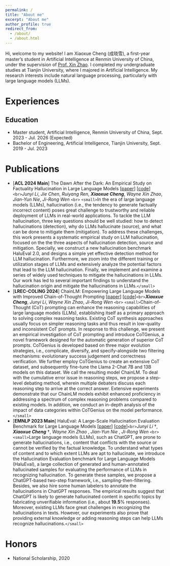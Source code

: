 ```yaml
---
permalink: /
title: "About me"
excerpt: "About me"
author_profile: true
redirect_from:
  - /about/
  - /about.html
---
```

Hi, welcome to my website! I am Xiaoxue Cheng (成晓雪), a first-year master’s student in Artificial Intelligence at Renmin University of China, under the supervision of [Prof. Xin Zhao](http://aibox.ruc.edu.cn/). I completed my undergraduate studies at Tianjin University, where I majored in Artificial Intelligence. My research interests include natural language processing, particularly with large language models (LLMs).

# Experiences

## Education

- Master student, Artificial Intelligence, Renmin University of China, Sept. 2023 - Jul. 2026 (Expected)
- Bachelor of Engineering, Artificial Intelligence, Tianjin University, Sept. 2019 - Jul. 2023

# Publications

- [**ACL 2024 Main**] The Dawn After the Dark: An Empirical Study on Factuality Hallucination in Large Language Models [[paper](https://arxiv.org/abs/2401.03205)] [[code](https://github.com/RUCAIBox/HaluEval-2.0)]`<br>`*Junyi Li*,  *Jie Chen*,  *Ruiyang Ren*,  ***Xiaoxue Cheng***,  *Wayne Xin Zhao*,  *Jian-Yun Nie*, *Ji-Rong Wen* `<br>` `<small>`In the era of large language models (LLMs), hallucination (i.e., the tendency to generate factually incorrect content) poses great challenge to trustworthy and reliable deployment of LLMs in real-world applications. To tackle the LLM hallucination, three key questions should be well studied: how to detect hallucinations (detection), why do LLMs hallucinate (source), and what can be done to mitigate them (mitigation). To address these challenges, this work presents a systematic empirical study on LLM hallucination, focused on the the three aspects of hallucination detection, source and mitigation. Specially, we construct a new hallucination benchmark HaluEval 2.0, and designs a simple yet effective detection method for LLM hallucination. Furthermore, we zoom into the different training or utilization stages of LLMs and extensively analyze the potential factors that lead to the LLM hallucination. Finally, we implement and examine a series of widely used techniques to mitigate the hallucinations in LLMs. Our work has led to several important findings to understand the hallucination origin and mitigate the hallucinations in LLMs.`</small>`
- [**LREC-COLING  2024**] ChainLM: Empowering Large Language Models with Improved Chain-of-Thought Prompting [[paper](https://arxiv.org/abs/2403.14312)] [[code](https://github.com/Xiaoxue-xx/ChainLM)]`<br>`***Xiaoxue Cheng***,  *Junyi Li*,  *Wayne Xin Zhao*, *Ji-Rong Wen* `<br>` `<small>`Chain-of-Thought (CoT) prompting can enhance the reasoning capabilities of large language models (LLMs), establishing itself as a primary approach to solving complex reasoning tasks. Existing CoT synthesis approaches usually focus on simpler reasoning tasks and thus result in low-quality and inconsistent CoT prompts. In response to this challenge, we present an empirical investigation of CoT prompting and introduce CoTGenius, a novel framework designed for the automatic generation of superior CoT prompts. CoTGenius is developed based on three major evolution strategies, i.e., complicate, diversify, and specify-alongside two filtering mechanisms: evolutionary success judgement and correctness verification. We further employ CoTGenius to create an extensive CoT dataset, and subsequently fine-tune the Llama 2-Chat 7B and 13B models on this dataset. We call the resulting model ChainLM. To deal with the cumulative error issue in reasoning steps, we propose a step-level debating method, wherein multiple debaters discuss each reasoning step to arrive at the correct answer. Extensive experiments demonstrate that our ChainLM models exhibit enhanced proficiency in addressing a spectrum of complex reasoning problems compared to existing models. In addition, we conduct an in-depth analysis of the impact of data categories within CoTGenius on the model performance.`</small>`
- [**EMNLP 2023 Main**] HaluEval: A Large-Scale Hallucination Evaluation Benchmark for Large Language Models [[paper](https://arxiv.org/abs/2305.11747)] [[code](https://github.com/RUCAIBox/HaluEval)]`<br>`*Junyi Li* †,  ***Xiaoxue Cheng*** †,  *Wayne Xin Zhao* ,  *Jian-Yun Nie* , *Ji-Rong Wen* `<br><small>`Large language models (LLMs), such as ChatGPT, are prone to generate hallucinations, i.e., content that conflicts with the source or cannot be verified by the factual knowledge. To understand what types of content and to which extent LLMs are apt to hallucinate, we introduce the Hallucination Evaluation benchmark for Large Language Models (HaluEval), a large collection of generated and human-annotated hallucinated samples for evaluating the performance of LLMs in recognizing hallucination. To generate these samples, we propose a ChatGPT-based two-step framework, i.e., sampling-then-filtering. Besides, we also hire some human labelers to annotate the hallucinations in ChatGPT responses. The empirical results suggest that ChatGPT is likely to generate hallucinated content in specific topics by fabricating unverifiable information (i.e., about **19.5**% responses). Moreover, existing LLMs face great challenges in recognizing the hallucinations in texts. However, our experiments also prove that providing external knowledge or adding reasoning steps can help LLMs recognize hallucinations.`</small>`

# Honors

- National Scholarship, 2020
